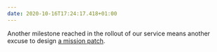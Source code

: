 ```yaml
---
date: 2020-10-16T17:24:17.418+01:00
---
```


Another milestone reached in the rollout of our service means another excuse to design [a mission patch](https://dribbble.com/shots/14399943).
